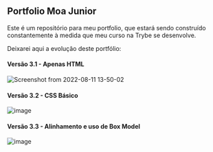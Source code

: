 ## Portfolio Moa Junior

Este é um repositório para meu portfolio, que estará sendo construído constantemente à medida que meu curso na Trybe se desenvolve.

Deixarei aqui a evolução deste portfólio:

#### Versão 3.1 - Apenas HTML

![Screenshot from 2022-08-11 13-50-02](https://user-images.githubusercontent.com/99083242/184189953-407ab7d2-6770-4904-8cd9-d6bfaed3ee31.png)

#### Versão 3.2 - CSS Básico

![image](https://user-images.githubusercontent.com/99083242/184352465-66606227-df82-46cd-91df-1d29f3a81d31.png)


#### Versão 3.3 - Alinhamento e uso de Box Model

![image](https://user-images.githubusercontent.com/99083242/184658906-15f426c2-d051-434c-aaa1-64f345ba9781.png)

